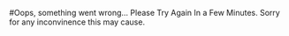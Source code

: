 #Oops, something went wrong... Please Try Again In a Few Minutes. Sorry for any inconvinence this may cause.
